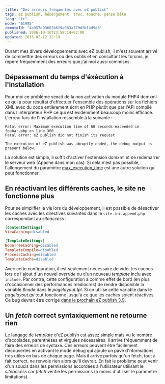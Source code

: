 ```yaml
---
title: "Des erreurs fréquentes avec eZ publish"
tags: ez publish, hébergement, truc, apache, pense bête
lang: "fr"
node: "61985"
remoteId: "4a057d93662b6f9a983a379dfb1bd9e8"
published: 2006-10-16T23:58:14+02:00
updated: 2016-02-12 12:19
---
```


Durant mes divers développements avec eZ publish, il m'est souvent arrivé de
commettre des erreurs ou des oublis et en consultant les forums, je repère
fréquemment des erreurs que j'ai moi aussi commises.

## Dépassement du temps d'éxécution à l'installation


Pour moi ce problème venait de la non activation du module PHP4 domxml ce qui a
pour résultat d'effectuer l'ensemble des opérations sur les fichiers XML avec du
code entièrement écrit en PHP plutôt que par l'API compilé dans l'interprèteur
PHP ce qui est évidemment beaucoup moins efficace. L'erreur lors de
l'installation ressemble à la suivante :

```
Fatal error: Maximum execution time of 60 seconds exceeded in foobar.php on line 300
Fatal error: eZ publish did not finish its request

The execution of eZ publish was abruptly ended, the debug output is present below.
```


La solution est simple, il suffit d'activer l'extension domxml et de redémarrer
le serveur web (Apache dans mon cas). Si cela n'est pas possible, l'allongement
du paramètre
[max_execution_time](http://fr2.php.net/manual/fr/ref.info.php#ini.max-execution-time)
est une autre solution qui peut fonctionner.


## En réactivant les différents caches, le site ne fonctionne plus


Pour se simplifier la vie lors du développement, il est possible de désactiver
les caches avec les directives suivantes dans le
`site.ini.append.php`
correspondant au *siteaccess*&nbsp;:

 ``` ini
[ContentSettings]
ViewCaching=disabled

[TemplateSettings]
NodeTreeCaching=disabled
TemplateCompile=disabled
ProcessCaching=disabled
TemplateCache=disabled
```


Avec cette configuration, il est seulement nécessaire de vider les caches lors
de l'ajout d'un nouvel *override* ou d'un nouveau *template* inclu avec
`include`.
Par contre, cette configuration a comme effet de bord (en plus d'occasionner des
performances médiocres) de rendre disponible la variable *$node* dans le
*pagelayout.tpl*.
Si on utilise cette variable dans le *pagelayout.tpl* tout fonctionne jusqu'à ce
que les caches soient réactivés. Ce bug devrait être corrigé [dans le prochain
eZ publish
3.9](https://github.com/ezsystems/ezpublish-legacy/blob/master/doc/features/3.9/no_more_node_in_pagelayout.txt).


## Un *fetch* correct syntaxiquement ne retourne rien


Le langage de *template* d'eZ publish est assez simple mais vu le nombre
d'accolades, parenthèses et virgules nécessaires, il arrive fréquemment de faire
des erreurs de syntaxe. Ces erreurs peuvent être facilement découvertes en
activant le mode
debug
qui ajoute un pavé d'nformations très utiles en bas de chaque page. Mais il
arrive parfois qu'un
fetch,
tout à fait correct, ne renvoie rien alors qu'il devrait. En fait le problème
peut venir d'un soucis dans les permissions accordées à l'utilisateur utilisant
le *siteaccess* car *fetch* vérifie les permissions (à moins d'utiliser le
paramètre limitations).
